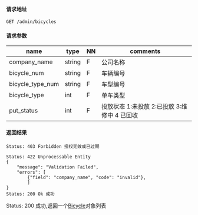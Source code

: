 #### 请求地址

```
GET /admin/bicycles
```

#### 请求参数	 

name                  |type    |NN |comments
----------------------|--------|---|----------------------
company_name          |string  |F  |公司名称
bicycle_num           |string  |F  |车辆编号
bicycle_type_num      |string  |F  |车型编号
bicycle_type          |int     |F  |单车类型
put_status            |int     |F  |投放状态 1:未投放 2:已投放 3:维修中 4 已回收



#### 返回结果

```
Status: 403 Forbidden 授权无效或已过期

Status: 422 Unprocessable Entity
{
    "message": "Validation Failed",
	"errors": [
        {"field": "company_name", "code": "invalid"},
        ]
}
Status: 200 Ok 成功

```

Status: 200 成功,返回一个[Bicycle](entities.md#Bicycle)对象列表